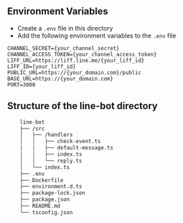 ## Environment Variables
 - Create a `.env` file in this directory
 - Add the following environment variables to the `.env` file
```.env
CHANNEL_SECRET={your_channel_secret}
CHANNEL_ACCESS_TOKEN={your_channel_access_token}
LIFF_URL=https://liff.line.me/{your_liff_id}
LIFF_ID={your_liff_id}
PUBLIC_URL=https://{your_domain.com}/public
BASE_URL=https://{your_domain.com}
PORT=3000
```

## Structure of the line-bot directory
```bash
    line-bot
    ├── /src
    │   ├── /handlers
    │   │   ├── check-event.ts
    │   │   ├── default-message.ts
    │   │   ├── index.ts
    │   │   └── reply.ts
    │   └── index.ts
    ├── .env
    ├── Dockerfile
    ├── environment.d.ts
    ├── package-lock.json
    ├── package.json
    ├── README.md
    └── tsconfig.json
```